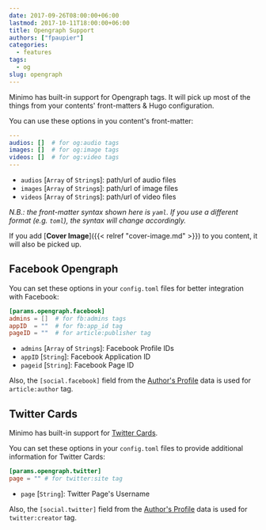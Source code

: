 ```yaml
---
date: 2017-09-26T08:00:00+06:00
lastmod: 2017-10-11T18:00:00+06:00
title: Opengraph Support
authors: ["fpaupier"]
categories:
  - features
tags:
  - og
slug: opengraph
---
```

Minimo has built-in support for Opengraph tags. It will pick up most of the things from your contents' front-matters & Hugo configuration.

You can use these options in you content's front-matter:

```yaml
---
audios: []  # for og:audio tags
images: []  # for og:image tags
videos: []  # for og:video tags
---
```

- `audios` [`Array` of `String`s]: path/url of audio files
- `images` [`Array` of `String`s]: path/url of image files
- `videos` [`Array` of `String`s]: path/url of video files

_N.B.: the front-matter syntax shown here is `yaml`. If you use a different format (e.g. `toml`), the syntax will change accordingly._

If you add [**Cover Image**]({{< relref "cover-image.md" >}}) to you content, it will also be picked up.

## Facebook Opengraph

You can set these options in your `config.toml` files for better integration with Facebook:

```toml
[params.opengraph.facebook]
admins = []  # for fb:admins tags
appID  = ""  # for fb:app_id tag
pageID = ""  # for article:publisher tag
```

- `admins` [`Array` of `String`s]: Facebook Profile IDs
- `appID` [`String`]: Facebook Application ID
- `pageid` [`String`]: Facebook Page ID

Also, the `[social.facebook]` field from the [Author's Profile]( /docs/authors/#author-s-profile) data is used for `article:author` tag.

## Twitter Cards

Minimo has built-in support for [Twitter Cards](https://developer.twitter.com/en/docs/tweets/optimize-with-cards/overview/abouts-cards).

You can set these options in your `config.toml` files to provide additional information for Twitter Cards:

```toml
[params.opengraph.twitter]
page = "" # for twitter:site tag
```

- `page` [`String`]: Twitter Page's Username

Also, the `[social.twitter]` field from the [Author's Profile]( /docs/authors/#author-s-profile) data is used for `twitter:creator` tag.
